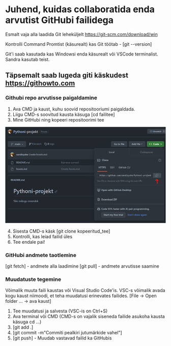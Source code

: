 # Juhend, kuidas collaboratida enda arvutist GitHubi failidega

Esmalt vaja alla laadida Git leheküljelt https://git-scm.com/download/win

Kontrolli Command Promtist (käsurealt) kas Git töötab - [git --version]

Git'i saab kasutada kas Windowsi enda käsurealt või VSCode terminalist.
Sandra kasutab teist. 

## Täpsemalt saab lugeda giti käskudest https://githowto.com


### Githubi repo arvutisse paigaldamine

1. Ava CMD ja kaust, kuhu soovid repositooriumi paigaldada.
2. Liigu CMD-s soovitud kausta käsuga [cd failitee]
3. Mine GitHubi ning kopeeri repositoorimi tee

![](image.png)

4. Sisesta CMD-s käsk [git clone kopeeritud_tee]
5. Kontrolli, kas leiad failid üles
6. Tee endale pai!

### GitHubi andmete taotlemine

[git fetch] - andmete alla laadimine
[git pull] - andmete arvutisse saamine

### Muudatuste tegemine

Võimalik muuta faili kaustas või Visual Studio Code'is.
VSC-s võimalik avada kogu kaust niimoodi, et teha muudatusi erinevates failides. [File -> Open folder ... -> ava kaust]

1. Tee muudatusi ja salvesta (VSC-is on Ctrl+S)
2. Ava terminal või CMD (CMD-s on vajalik siseneda failide asukoha kausta käsuga cd ...)
3. [git add .]
4. [git commit -m"Commiti pealkiri jutumärkide vahel"]
5. [git push] - Muudab vastavad failid ka GitHubis
